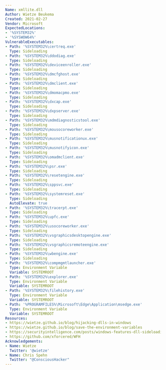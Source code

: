 ```yaml
---
Name: xmllite.dll
Author: Wietze Beukema
Created: 2021-02-27
Vendor: Microsoft
ExpectedLocations:
- '%SYSTEM32%'
- '%SYSWOW64%'
VulnerableExecutables:
- Path: '%SYSTEM32%\certreq.exe'
  Type: Sideloading
- Path: '%SYSTEM32%\ddodiag.exe'
  Type: Sideloading
- Path: '%SYSTEM32%\deviceenroller.exe'
  Type: Sideloading
- Path: '%SYSTEM32%\dmcfghost.exe'
  Type: Sideloading
- Path: '%SYSTEM32%\dmclient.exe'
  Type: Sideloading
- Path: '%SYSTEM32%\dmomacpmo.exe'
  Type: Sideloading
- Path: '%SYSTEM32%\dxcap.exe'
  Type: Sideloading
- Path: '%SYSTEM32%\dxpserver.exe'
  Type: Sideloading
- Path: '%SYSTEM32%\mdmdiagnosticstool.exe'
  Type: Sideloading
- Path: '%SYSTEM32%\mousocoreworker.exe'
  Type: Sideloading
- Path: '%SYSTEM32%\musnotificationux.exe'
  Type: Sideloading
- Path: '%SYSTEM32%\musnotifyicon.exe'
  Type: Sideloading
- Path: '%SYSTEM32%\omadmclient.exe'
  Type: Sideloading
- Path: '%SYSTEM32%\psr.exe'
  Type: Sideloading
- Path: '%SYSTEM32%\resetengine.exe'
  Type: Sideloading
- Path: '%SYSTEM32%\sppsvc.exe'
  Type: Sideloading
- Path: '%SYSTEM32%\systemreset.exe'
  Type: Sideloading
  AutoElevate: true
- Path: '%SYSTEM32%\tracerpt.exe'
  Type: Sideloading
- Path: '%SYSTEM32%\upfc.exe'
  Type: Sideloading
- Path: '%SYSTEM32%\usocoreworker.exe'
  Type: Sideloading
- Path: '%SYSTEM32%\vsgraphicsdesktopengine.exe'
  Type: Sideloading
- Path: '%SYSTEM32%\vsgraphicsremoteengine.exe'
  Type: Sideloading
- Path: '%SYSTEM32%\wbengine.exe'
  Type: Sideloading
- Path: '%SYSTEM32%\compmgmtlauncher.exe'
  Type: Environment Variable
  Variable: SYSTEMROOT
- Path: '%SYSTEM32%\explorer.exe'
  Type: Environment Variable
  Variable: SYSTEMROOT
- Path: '%SYSTEM32%\filehistory.exe'
  Type: Environment Variable
  Variable: SYSTEMROOT
- Path: '%PROGRAMFILES%\Microsoft\Edge\Application\msedge.exe'
  Type: Environment Variable
  Variable: SYSTEMROOT
Resources:
- https://wietze.github.io/blog/hijacking-dlls-in-windows
- https://wietze.github.io/blog/save-the-environment-variables
- https://securityintelligence.com/posts/windows-features-dll-sideloading/
- https://github.com/xforcered/WFH
Acknowledgements:
- Name: Wietze
  Twitter: '@wietze'
- Name: Chris Spehn
  Twitter: "@ConsciousHacker"
---
```



